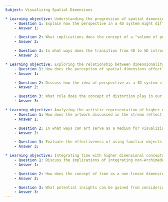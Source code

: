 ```yaml
---
Subject: Visualizing Spatial Dimensions

* Learning objective: Understanding the progression of spatial dimensions from 1D to 5D.
    - Question 1: Explain how the perspective in a 4D system might differ from that in a 3D system, specifically in terms of the origin of perspective and the nature of perspective paths.
    - Answer 1: 

    - Question 2: What implications does the concept of a "volume of perspective" in 4D have for understanding the relationship between the inside and outside coordinate systems?
    - Answer 2:

    - Question 3: In what ways does the transition from 4D to 5D introduce complexity in terms of variables and outputs, and how might this affect our understanding of spatial relationships?
    - Answer 3:

* Learning objective: Exploring the relationship between dimensionality and perception.
    - Question 1: How does the perception of spatial dimensions affect our understanding of reality, particularly when considering non-Euclidean geometries in higher dimensions?
    - Answer 1:

    - Question 2: Discuss how the idea of perspective as a 3D system stacked within a 4D physical space can alter our interpretation of visual information.
    - Answer 2:

    - Question 3: What role does the concept of distortion play in our understanding of perspective across different dimensions, particularly when comparing 3D and 4D perspectives?
    - Answer 3:

* Learning objective: Analyzing the artistic representation of higher dimensions.
    - Question 1: How does the artwork discussed in the stream reflect the complexities of inside and outside perspectives in a four-dimensional context?
    - Answer 1:

    - Question 2: In what ways can art serve as a medium for visualizing and understanding abstract concepts of higher dimensions, particularly in relation to the narrative elements presented in the Dune example?
    - Answer 2:

    - Question 3: Evaluate the effectiveness of using familiar objects (like a violin) to illustrate the abstract properties of 5D space. What are the limitations of such representations?
    - Answer 3:

* Learning objective: Integrating time with higher dimensional concepts.
    - Question 1: Discuss the implications of integrating non-Archimedean time with higher spatial dimensions. How might this affect our understanding of learning and memory?
    - Answer 1:

    - Question 2: How does the concept of time as a non-linear dimension alter traditional views of temporal progression in both 3D and 4D spaces?
    - Answer 2:

    - Question 3: What potential insights can be gained from considering time as a fractal or categorical concept in the context of higher dimensional theories?
    - Answer 3:
---
```

